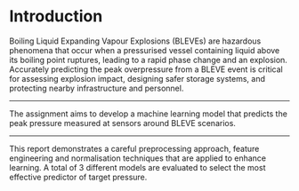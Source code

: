 # Introduction

Boiling Liquid Expanding Vapour Explosions (BLEVEs) are hazardous phenomena that occur when a pressurised vessel containing liquid above its boiling point ruptures, leading to a rapid phase change and an explosion. Accurately predicting the peak overpressure from a BLEVE event is critical for assessing explosion impact, designing safer storage systems, and protecting nearby infrastructure and personnel.

---

The assignment aims to develop a machine learning model that predicts the peak pressure measured at sensors around BLEVE scenarios.

---

This report demonstrates a careful preprocessing approach, feature engineering and normalisation techniques that are applied to enhance learning. A total of 3 different models are evaluated to select the most effective predictor of target pressure.
